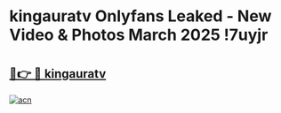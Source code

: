 # kingauratv Onlyfans Leaked - New Video & Photos March 2025 !7uyjr

# <h2><a href="https://dvgxw4.iuczelnia.edu.pl?title=kingauratv&ref=7uyjr">🔗👉 🔴 kingauratv</a></h2>

[![acn](https://github.com/user-attachments/assets/0f9c940e-d8b0-45ae-aac7-cd30a18b3e1c)](https://dvgxw4.iuczelnia.edu.pl?title=kingauratv&ref=7uyjr)

